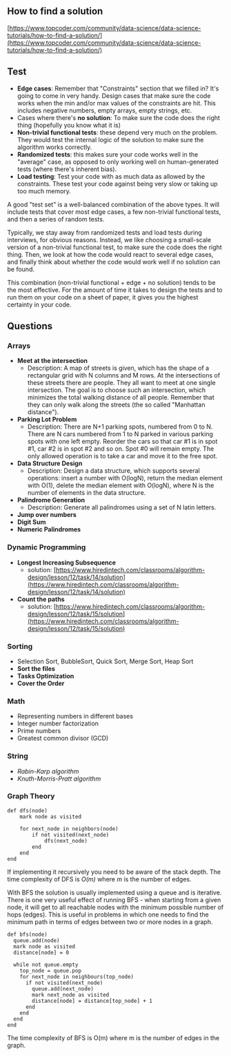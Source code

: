 ## How to find a solution

[https://www.topcoder.com/community/data-science/data-science-tutorials/how-to-find-a-solution/](https://www.topcoder.com/community/data-science/data-science-tutorials/how-to-find-a-solution/)

## Test

- **Edge cases**: Remember that "Constraints" section that we filled in? It's going to come in very handy. Design cases that make sure the code works when the min and/or max values of the constraints are hit. This includes negative numbers, empty arrays, empty strings, etc.
- Cases where there's **no solution**: To make sure the code does the right thing (hopefully you know what it is)
- **Non-trivial functional tests**: these depend very much on the problem. They would test the internal logic of the solution to make sure the algorithm works correctly.
- **Randomized tests**: this makes sure your code works well in the "average" case, as opposed to only working well on human-generated tests (where there's inherent bias).
- **Load testing**: Test your code with as much data as allowed by the constraints. These test your code against being very slow or taking up too much memory.

A good "test set" is a well-balanced combination of the above types. It will include tests that cover most edge cases, a few non-trivial functional tests, and then a series of random tests. 

Typically, we stay away from randomized tests and load tests during interviews, for obvious reasons. Instead, we like choosing a small-scale version of a non-trivial functional test, to make sure the code does the right thing. Then, we look at how the code would react to several edge cases, and finally think about whether the code would work well if no solution can be found.

This combination (non-trivial functional + edge + no solution) tends to be the most effective. For the amount of time it takes to design the tests and to run them on your code on a sheet of paper, it gives you the highest certainty in your code.

## Questions

### Arrays
- **Meet at the intersection**
    - Description: A map of streets is given, which has the shape of a rectangular grid with N columns and M rows. At the intersections of these streets there are people. They all want to meet at one single intersection. The goal is to choose such an intersection, which minimizes the total walking distance of all people. Remember that they can only walk along the streets (the so called "Manhattan distance").
- **Parking Lot Problem**
    - Description: There are N+1 parking spots, numbered from 0 to N. There are N cars numbered from 1 to N parked in various parking spots with one left empty. Reorder the cars so that car #1 is in spot #1, car #2 is in spot #2 and so on. Spot #0 will remain empty. The only allowed operation is to take a car and move it to the free spot.
- **Data Structure Design**
    - Description: Design a data structure, which supports several operations: insert a number with O(logN), return the median element with O(1), delete the median element with O(logN), where N is the number of elements in the data structure.
- **Palindrome Generation**
    - Description: Generate all palindromes using a set of N latin letters. 
- **Jump over numbers**
- **Digit Sum**
- **Numeric Palindromes**

### Dynamic Programming

- **Longest Increasing Subsequence**
    - solution: [https://www.hiredintech.com/classrooms/algorithm-design/lesson/12/task/14/solution](https://www.hiredintech.com/classrooms/algorithm-design/lesson/12/task/14/solution)
- **Count the paths**
    - solution: [https://www.hiredintech.com/classrooms/algorithm-design/lesson/12/task/15/solution](https://www.hiredintech.com/classrooms/algorithm-design/lesson/12/task/15/solution)

### Sorting

- Selection Sort, BubbleSort, Quick Sort, Merge Sort, Heap Sort
- **Sort the files**
- **Tasks Optimization**
- **Cover the Order**

### Math

- Representing numbers in different bases
- Integer number factorization
- Prime numbers
- Greatest common divisor (GCD)

### String

- *Rabin-Karp algorithm*
- *Knuth-Morris-Pratt algorithm*

### Graph Theory

```
def dfs(node)
    mark node as visited

    for next_node in neighbors(node)
        if not visited(next_node)
            dfs(next_node)
        end
    end
end
```
If implementing it recursively you need to be aware of the stack depth. The time complexity of DFS is *O(m)* where *m* is the number of edges.

With BFS the solution is usually implemented using a queue and is iterative.
There is one very useful effect of running BFS - when starting from a given node, it will get to all reachable nodes with the minimum possible number of hops (edges). This is useful in problems in which one needs to find the minimum path in terms of edges between two or more nodes in a graph.

```
def bfs(node)
  queue.add(node)
  mark node as visited
  distance[node] = 0

  while not queue.empty
    top_node = queue.pop
    for next_node in neighbours(top_node)
      if not visited(next_node)
        queue.add(next_node)
        mark next_node as visited
        distance[node] = distance[top_node] + 1
      end
    end
  end
end
```
The time complexity of BFS is O(m) where m is the number of edges in the graph.
